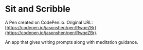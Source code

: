 # Sit and Scribble

A Pen created on CodePen.io. Original URL: [https://codepen.io/jasonshen/pen/RwqeZBr](https://codepen.io/jasonshen/pen/RwqeZBr).

An app that gives writing prompts along with meditation guidance.